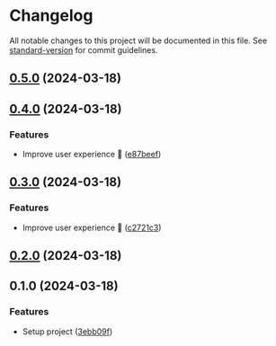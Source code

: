 # Changelog

All notable changes to this project will be documented in this file. See [standard-version](https://github.com/conventional-changelog/standard-version) for commit guidelines.

## [0.5.0](https://github.com/fadhlaouir/create-express-node-starter/compare/v0.4.0...v0.5.0) (2024-03-18)

## [0.4.0](https://github.com/fadhlaouir/create-express-node-starter/compare/v0.3.0...v0.4.0) (2024-03-18)


### Features

* Improve user experience :tada: ([e87beef](https://github.com/fadhlaouir/create-express-node-starter/commit/e87beef8cc996cc87e834f99707bb1a66311c858))

## [0.3.0](https://github.com/fadhlaouir/create-express-node-starter/compare/v0.2.0...v0.3.0) (2024-03-18)


### Features

* Improve user experience :tada: ([c2721c3](https://github.com/fadhlaouir/create-express-node-starter/commit/c2721c3cb3729d90fbab68165250f965184b0d4e))

## [0.2.0](https://github.com/fadhlaouir/create-express-node-starter/compare/v0.1.0...v0.2.0) (2024-03-18)

## 0.1.0 (2024-03-18)


### Features

* Setup project ([3ebb09f](https://github.com/fadhlaouir/create-express-node-starter/commit/3ebb09f9c0b966779f12072a3034f8f432788d50))
